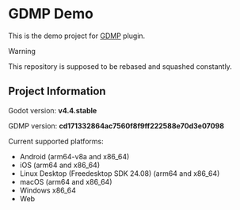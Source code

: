 # GDMP Demo
This is the demo project for [GDMP](https://github.com/j20001970/GDMP) plugin.

> [!WARNING]
> This repository is supposed to be rebased and squashed constantly.

## Project Information
Godot version: **v4.4.stable**

GDMP version: **cd171332864ac7560f8f9ff222588e70d3e07098**

Current supported platforms:

- Android (arm64-v8a and x86_64)
- iOS (arm64 and x86_64)
- Linux Desktop (Freedesktop SDK 24.08) (arm64 and x86_64)
- macOS (arm64 and x86_64)
- Windows x86_64
- Web
